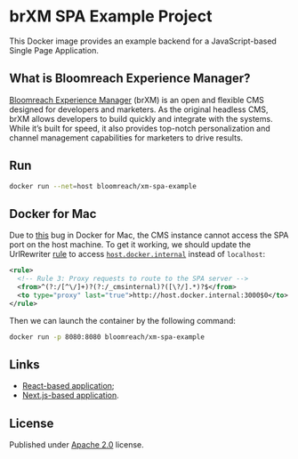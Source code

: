 # brXM SPA Example Project
This Docker image provides an example backend for a JavaScript-based Single Page Application.

## What is Bloomreach Experience Manager?
[Bloomreach Experience Manager](https://www.bloomreach.com/en/products/experience-manager) (brXM) is an open and flexible CMS designed for developers and marketers. As the original headless CMS, brXM allows developers to build quickly and integrate with the systems. While it’s built for speed, it also provides top-notch personalization and channel management capabilities for marketers to drive results.

## Run
```bash
docker run --net=host bloomreach/xm-spa-example
```

## Docker for Mac
Due to [this](https://github.com/docker/for-mac/issues/68) bug in Docker for Mac, the CMS instance cannot access the SPA port on the host machine.
To get it working, we should update the UrlRewriter [rule](https://documentation.bloomreach.com/library/concepts/spa-plus/url-rewriter-rules.html) to access [`host.docker.internal`](https://docs.docker.com/docker-for-mac/networking/) instead of `localhost`:
```xml
<rule>
  <!-- Rule 3: Proxy requests to route to the SPA server -->
  <from>^(?:/[^\/]+)?(?:/_cmsinternal)?([\?/].*)?$</from>
  <to type="proxy" last="true">http://host.docker.internal:3000$0</to>
</rule>
```

Then we can launch the container by the following command:
```bash
docker run -p 8080:8080 bloomreach/xm-spa-example
```

## Links
- [React-based application](https://code.onehippo.org/cms-community/bloomreach-spa-sdk/tree/release/14.0/examples/react-csr);
- [Next.js-based application](https://code.onehippo.org/cms-community/bloomreach-spa-sdk/tree/release/14.0/examples/react-ssr).

## License
Published under [Apache 2.0](http://www.apache.org/licenses/LICENSE-2.0) license.
